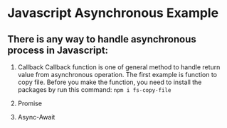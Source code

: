 # Javascript Asynchronous Example

## There is any way to handle asynchronous process in Javascript:

1. Callback
Callback function is one of general method to handle return value from asynchronous operation. The first example is function to copy file. Before you make the function, you need to install the packages by run this command: `npm i fs-copy-file`

2. Promise

3. Async-Await
